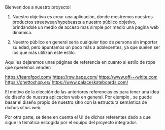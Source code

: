 Bienvenidos a nuestro proyecto!

1) Nuestro objetivo es crear una aplicación, donde mostremos nuestros productos streetwear/hypebeasts a nuestro público objetivo, brindandole un medio de acceso mas simple por medio una pagina web dinámica.

2) Nuestro público en general sería cualquier tipo de persona sin importar su edad, pero apuntamos un poco más a adolecentes, ya que suelen ser los que más utilizan este estilo.

Aquí les dejaremos unas páginas de referencia en cuanto al estilo de ropa que queremos vender:

https://fearofgod.com/
https://row.bape.com/
https://www.off---white.com
https://ghettoshop.es/
https://www.palaceskateboards.com/

El motivo de la elección de las anteriores referencias es para tener una idea de diseño de nuestra aplicacion web en general. Por ejemplo , se puede basar el diseño propio de nuestro sitio con la estructura semántica de dichos sitios web.

Por otra parte, se tiene en cuenta el UI de dichos referentes dado a que sigue la temática escogida por el equipo del proyecto integrador.

